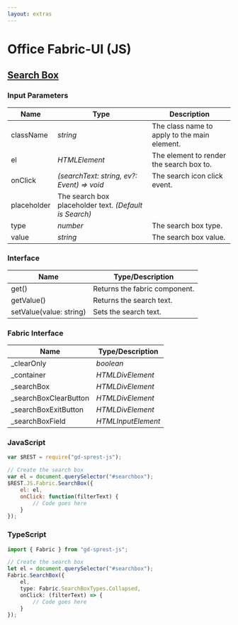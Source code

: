 ```yaml
---
layout: extras
---
```

# Office Fabric-UI (JS)

## [Search Box](https://dev.office.com/fabric-js/Components/SearchBox/SearchBox.html)

### Input Parameters

| Name | Type | Description |
| --- | --- | --- |
| className | _string_ | The class name to apply to the main element. |
| el | _HTMLElement_ | The element to render the search box to. |
| onClick | _(searchText: string, ev?: Event) => void_ | The search icon click event. |
| placeholder | The search box placeholder text. _(Default is Search)_ |
| type | _number_ | The search box type. |
| value | _string_ | The search box value. |

### Interface

| Name | Type/Description |
| --- | --- |
| get() | Returns the fabric component. |
| getValue() | Returns the search text. |
| setValue(value: string) | Sets the search text. |

### Fabric Interface

| Name | Type/Description |
| --- | --- |
| _clearOnly | _boolean_ |
| _container | _HTMLDivElement_ |
| _searchBox | _HTMLDivElement_ |
| _searchBoxClearButton | _HTMLDivElement_ |
| _searchBoxExitButton | _HTMLDivElement_ |
| _searchBoxField | _HTMLInputElement_ |

### JavaScript

```js
var $REST = require("gd-sprest-js");

// Create the search box
var el = document.querySelector("#searchbox");
$REST.JS.Fabric.SearchBox({
    el: el,
    onClick: function(filterText) {
        // Code goes here
    }
});
```

### TypeScript

```ts
import { Fabric } from "gd-sprest-js";

// Create the search box
let el = document.querySelector("#searchbox");
Fabric.SearchBox({
    el,
    type: Fabric.SearchBoxTypes.Collapsed,
    onClick: (filterText) => {
        // Code goes here
    }
});
```